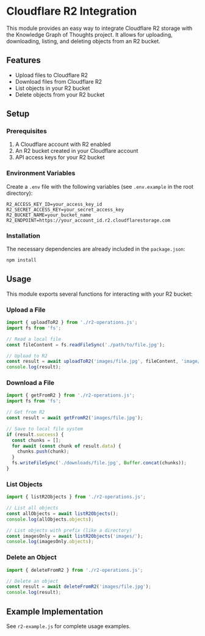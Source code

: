 # Cloudflare R2 Integration

This module provides an easy way to integrate Cloudflare R2 storage with the Knowledge Graph of Thoughts project. It allows for uploading, downloading, listing, and deleting objects from an R2 bucket.

## Features

- Upload files to Cloudflare R2
- Download files from Cloudflare R2
- List objects in your R2 bucket
- Delete objects from your R2 bucket

## Setup

### Prerequisites

1. A Cloudflare account with R2 enabled
2. An R2 bucket created in your Cloudflare account
3. API access keys for your R2 bucket

### Environment Variables

Create a `.env` file with the following variables (see `.env.example` in the root directory):

```
R2_ACCESS_KEY_ID=your_access_key_id
R2_SECRET_ACCESS_KEY=your_secret_access_key
R2_BUCKET_NAME=your_bucket_name
R2_ENDPOINT=https://your_account_id.r2.cloudflarestorage.com
```

### Installation

The necessary dependencies are already included in the `package.json`:

```bash
npm install
```

## Usage

This module exports several functions for interacting with your R2 bucket:

### Upload a File

```javascript
import { uploadToR2 } from './r2-operations.js';
import fs from 'fs';

// Read a local file
const fileContent = fs.readFileSync('./path/to/file.jpg');

// Upload to R2
const result = await uploadToR2('images/file.jpg', fileContent, 'image/jpeg');
console.log(result);
```

### Download a File

```javascript
import { getFromR2 } from './r2-operations.js';
import fs from 'fs';

// Get from R2
const result = await getFromR2('images/file.jpg');

// Save to local file system
if (result.success) {
  const chunks = [];
  for await (const chunk of result.data) {
    chunks.push(chunk);
  }
  fs.writeFileSync('./downloads/file.jpg', Buffer.concat(chunks));
}
```

### List Objects

```javascript
import { listR2Objects } from './r2-operations.js';

// List all objects
const allObjects = await listR2Objects();
console.log(allObjects.objects);

// List objects with prefix (like a directory)
const imagesOnly = await listR2Objects('images/');
console.log(imagesOnly.objects);
```

### Delete an Object

```javascript
import { deleteFromR2 } from './r2-operations.js';

// Delete an object
const result = await deleteFromR2('images/file.jpg');
console.log(result);
```

## Example Implementation

See `r2-example.js` for complete usage examples. 